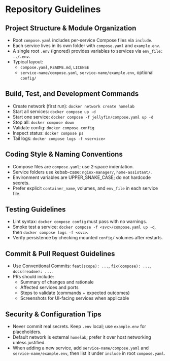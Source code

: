 # Repository Guidelines

## Project Structure & Module Organization
- Root `compose.yaml` includes per-service Compose files via `include`.
- Each service lives in its own folder with `compose.yaml` and `example.env`.
- A single root `.env` (ignored) provides variables to services via `env_file: ../.env`.
- Typical layout:
  - `compose.yaml`, `README.md`, `LICENSE`
  - `service-name/compose.yaml`, `service-name/example.env`, optional `config/`

## Build, Test, and Development Commands
- Create network (first run): `docker network create homelab`
- Start all services: `docker compose up -d`
- Start one service: `docker compose -f jellyfin/compose.yaml up -d`
- Stop all: `docker compose down`
- Validate config: `docker compose config`
- Inspect status: `docker compose ps`
- Tail logs: `docker compose logs -f <service>`

## Coding Style & Naming Conventions
- Compose files are `compose.yaml`; use 2‑space indentation.
- Service folders use kebab-case: `nginx-manager/`, `home-assistant/`.
- Environment variables are UPPER_SNAKE_CASE; do not hardcode secrets.
- Prefer explicit `container_name`, volumes, and `env_file` in each service file.

## Testing Guidelines
- Lint syntax: `docker compose config` must pass with no warnings.
- Smoke test a service: `docker compose -f <svc>/compose.yaml up -d`, then `docker compose logs -f <svc>`.
- Verify persistence by checking mounted `config/` volumes after restarts.

## Commit & Pull Request Guidelines
- Use Conventional Commits: `feat(scope): ...`, `fix(compose): ...`, `docs(readme): ...`.
- PRs should include:
  - Summary of changes and rationale
  - Affected services and ports
  - Steps to validate (commands + expected outcomes)
  - Screenshots for UI-facing services when applicable

## Security & Configuration Tips
- Never commit real secrets. Keep `.env` local; use `example.env` for placeholders.
- Default network is external `homelab`; prefer it over host networking unless justified.
- When adding a new service, add `service-name/compose.yaml` and `service-name/example.env`, then list it under `include` in root `compose.yaml`.
